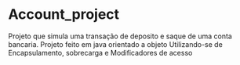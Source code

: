 # Account_project
Projeto que simula uma transação de deposito e saque de uma conta bancaria. 
Projeto feito em java orientado a objeto 
Utilizando-se de Encapsulamento, sobrecarga e Modificadores de acesso
